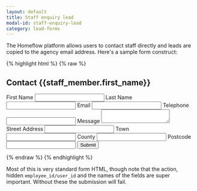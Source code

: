 ```yaml
---
layout: default
title: Staff enquiry lead
modal-id: staff-enquiry-lead
category: lead-forms
---
```

The Homeflow platform allows users to contact staff directly and leads are copied to the agency email address. Here's a sample form construct:

{% highlight html %}
{% raw %}
<form method="post" action="/leads">
 <input type="hidden" name="lead[agency_employee_id]" value="{{ staff_member.user_id }}">
 <h2>Contact {{staff_member.first_name}}</h2>
 <div class="left-col">
  <label>First Name <input name="lead_client[first_name]" type="text"></label>
  <label>Last Name <input name="lead_client[last_name]" type="text"></label>
  <label>Email <input name="lead_client[email]" type="text"></label>
  <label>Telephone <input name="lead_client[tel_home]" type="text"></label>
  <label>Message <textarea name="lead[message]"></textarea></label>
 </div>
 <div class="right-col">
  <label>Street Address <input type="text" name="lead_client[street_address]"/></label>
  <label>Town <input type="text" name="lead_client[town]"/></label>
  <label>County <input type="text" name="lead_client[county]"/></label>
  <label>Postcode <input name="lead_client[postcode]" type="text"></label>
  <input type="submit" value="Submit">
 </div>
</form>
{% endraw %}
{% endhighlight %}

Most of this is very standard form HTML, though note that the action, hidden ``employee_id/user_id`` and the names of the fields are super important. Without these the submission will fail.
